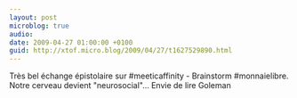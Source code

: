```yaml
---
layout: post
microblog: true
audio: 
date: 2009-04-27 01:00:00 +0100
guid: http://xtof.micro.blog/2009/04/27/t1627529890.html
---
```

Très bel échange épistolaire sur #meeticaffinity - Brainstorm #monnaielibre. Notre cerveau devient "neurosocial"... Envie de lire Goleman
